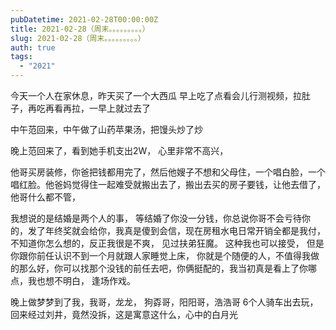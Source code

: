 ```yaml
---
pubDatetime: 2021-02-28T00:00:00Z
title: 2021-02-28（周末。。。。。。。。。）
slug: 2021-02-28（周末。。。。。。。。。）
auth: true
tags:
  - "2021"
---
```


今天一个人在家休息，昨天买了一个大西瓜
早上吃了点看会儿行测视频，拉肚子，再吃再看再拉，一早上就过去了

中午范回来，中午做了山药苹果汤，把馒头炒了炒

晚上范回来了，看到她手机支出2W， 心里非常不高兴，

他哥买房装修，你爸把钱都用完了，然后他嫂子不想和父母住，一个唱白脸，一个唱红脸。他爸妈觉得住一起难受就搬出去了，搬出去买的房子要钱，让他去借了，他哥什么都不管，

我想说的是结婚是两个人的事， 等结婚了你没一分钱，你总说你哥不会亏待你的，发了年终奖就会给你，我真是傻到会信，现在房租水电日常开销全都是我付，不知道你怎么想的，反正我很是不爽， 见过扶弟狂魔。 这种我也可以接受， 但是你跟你前任认识不到一个月就跟人家睡觉上床， 你就是个随便的人，不值得我做的那么好，你可以找那个没钱的前任去吧，你俩挺配的，我当初真是看上了你哪点，我也想不明白， 逢场作戏。

晚上做梦梦到了我，我哥，龙龙， 狗孬哥，阳阳哥，浩浩哥 6个人骑车出去玩，回来经过刘井，竟然没拆，这是寓意这什么，心中的白月光
